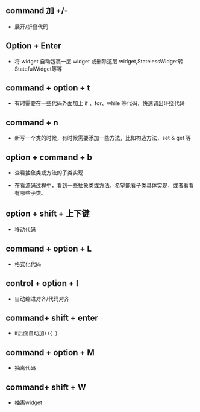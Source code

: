 ## command 加 +/-

- 展开/折叠代码

## Option + Enter

- 将 widget 自动包裹一层 widget 或删除这层 widget,StatelessWidget转 StatefulWidget等等

## command + option + t

- 有时需要在一些代码外面加上 if 、for、while 等代码，快速调出环绕代码

## command + n

- 新写一个类的时候，有时候需要添加一些方法，比如构造方法，set & get 等

## option + command + b

- 查看抽象类或方法的子类实现

- 在看源码过程中，看到一些抽象类或方法，希望能看子类具体实现，或者看看有哪些子类。

## option + shift + 上下键

- 移动代码

## command + option + L 

- 格式化代码

## control + option + I

- 自动缩进对齐/代码对齐

## command+ shift + enter

- if后面自动加`(){ }`

## command + option + M

- 抽离代码

## command+ shift + W

- 抽离widget